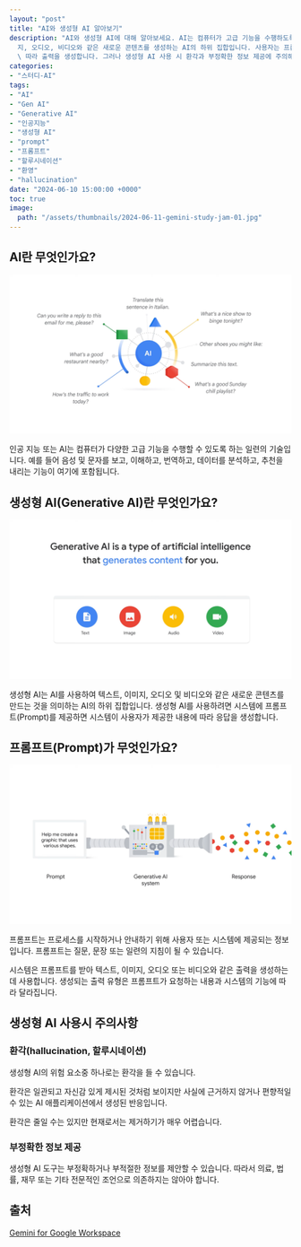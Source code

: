 ```yaml
---
layout: "post"
title: "AI와 생성형 AI 알아보기"
description: "AI와 생성형 AI에 대해 알아보세요. AI는 컴퓨터가 고급 기능을 수행하도록 하는 기술이며, 생성형 AI는 텍스트, 이미\
  지, 오디오, 비디오와 같은 새로운 콘텐츠를 생성하는 AI의 하위 집합입니다. 사용자는 프롬프트를 통해 시스템에 요청을 전달하고, 시스템은 이에\
  \ 따라 출력을 생성합니다. 그러나 생성형 AI 사용 시 환각과 부정확한 정보 제공에 주의해야 합니다."
categories:
- "스터디-AI"
tags:
- "AI"
- "Gen AI"
- "Generative AI"
- "인공지능"
- "생성형 AI"
- "prompt"
- "프롬프트"
- "할루시네이션"
- "환영"
- "hallucination"
date: "2024-06-10 15:00:00 +0000"
toc: true
image:
  path: "/assets/thumbnails/2024-06-11-gemini-study-jam-01.jpg"
---
```


## AI란 무엇인가요?

![What-is-AI](/assets/images/2024-06-11-gemini-study-jam-01/What-is-AI.png)

인공 지능 또는 AI는 컴퓨터가 다양한 고급 기능을 수행할 수 있도록 하는 일련의 기술입니다.
예를 들어 음성 및 문자를 보고, 이해하고, 번역하고, 데이터를 분석하고, 추천을 내리는 기능이 여기에 포함됩니다.

## 생성형 AI(Generative AI)란 무엇인가요?

![What-is-Generative-AI](/assets/images/2024-06-11-gemini-study-jam-01/What-is-Generative-AI.png)

생성형 AI는 AI를 사용하여 텍스트, 이미지, 오디오 및 비디오와 같은 새로운 콘텐츠를 만드는 것을 의미하는 AI의 하위 집합입니다.
생성형 AI를 사용하려면 시스템에 프롬프트(Prompt)를 제공하면 시스템이 사용자가 제공한 내용에 따라 응답을 생성합니다.

## 프롬프트(Prompt)가 무엇인가요?

![What-is-prompt](/assets/images/2024-06-11-gemini-study-jam-01/What-is-prompt.png)

프롬프트는 프로세스를 시작하거나 안내하기 위해 사용자 또는 시스템에 제공되는 정보입니다. 프롬프트는 질문, 문장 또는 일련의 지침이 될 수 있습니다.

시스템은 프롬프트를 받아 텍스트, 이미지, 오디오 또는 비디오와 같은 출력을 생성하는 데 사용합니다.
생성되는 출력 유형은 프롬프트가 요청하는 내용과 시스템의 기능에 따라 달라집니다.

## 생성형 AI 사용시 주의사항

### 환각(hallucination, 할루시네이션)

생성형 AI의 위험 요소중 하나로는 환각을 들 수 있습니다.

환각은 일관되고 자신감 있게 제시된 것처럼 보이지만 사실에 근거하지 않거나 편향적일 수 있는 AI 애플리케이션에서 생성된 반응입니다.

환각은 줄일 수는 있지만 현재로서는 제거하기가 매우 어렵습니다.

### 부정확한 정보 제공

생성형 AI 도구는 부정확하거나 부적절한 정보를 제안할 수 있습니다. 따라서 의료, 법률, 재무 또는 기타 전문적인 조언으로 의존하지는 않아야 합니다.

## 출처

[Gemini for Google Workspace](https://www.cloudskillsboost.google/paths/249)
